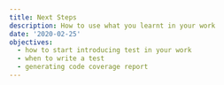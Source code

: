 ```yaml
---
title: Next Steps
description: How to use what you learnt in your work
date: '2020-02-25'
objectives:
  - how to start introducing test in your work
  - when to write a test
  - generating code coverage report
---
```


